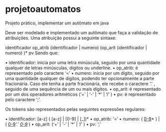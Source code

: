 # projetoautomatos
Projeto prático, implementar um autômato em java

Deve ser modelado e implementado um autômato que faça a validação de atribuições. Uma atribuição possui a
seguinte sintaxe:

identificador op_atrib (identificador | numero) (op_arit (identificador | numero) )* pv
Sendo que:

• identificador: inicia por uma letra minúscula, seguido por uma quantidade qualquer de letras minúsculas,
dígitos ou underline.
• op_atrib: é representado pelo caractere ‘=’
• numero: inicia por um dígito, seguido por uma quantidade qualquer de dígitos, podendo ter opcionalmente
a parte fracionária. Caso ele tenha a parte fracionária, ele recebe o caractere ‘.’ , seguido de uma sequência
de um ou mais dígitos.
• op_arit: é representado por um dos operadores aritméticos (‘+’ | ‘-’ | ‘*’ | ‘/’ )
• pv: é representado pelo caractere ‘;’.

Os tokens são representados pelas seguintes expressões regulares:

• identificador: [a-z] ( [a-z] | [0-9] | [_])*
• op_atrib: ‘=’
• numero: ( [0-9]([0-9])* ) | ( [0-9]([0-9])*‘.’ [0-9]([0-9])* )
• op_arit: (‘+’ | ‘-’ | ‘*’ | ‘/’ )
• pv: ‘;’
